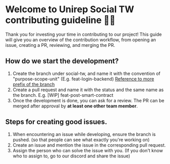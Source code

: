 # Welcome to Unirep Social TW contributing guideline 👋🏻
Thank you for investing your time in contributing to our project! 
This guide will give you an overview of the contribution workflow, from opening an issue, creating a PR, reviewing, and merging the PR.

## How do we start the development? 
  1. Create the branch under social-tw, and name it with the convention of "purpose-scope-unit" (E.g. feat-login-backend)
     [Reference to more prefix of the branch](https://wadehuanglearning.blogspot.com/2019/05/commit-commit-commit-why-what-commit.html)
  2. Create a pull request and name it with the status and the same name as the branch. E.g. [WIP] feat-post-smart-contract
  3. Once the development is done, you can ask for a review. The PR can be merged after approval by **at least one other team member**. 

## Steps for creating good issues.
  1. When encountering an issue while developing, ensure the branch is pushed. (so that people can see what exactly you're working on)
  2. Create an issue and mention the issue in the corresponding pull request. 
  3. Assign the person who can solve the issue with you. (If you don't know who to assign to, go to our discord and share the issue)
